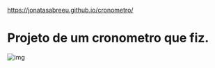 <a>https://jonatasabreeu.github.io/cronometro/</a>

<h1>Projeto de um cronometro que fiz.</h1>

![img](https://user-images.githubusercontent.com/129012181/231290755-cd89593f-fb18-4dcf-9411-7d2846cd8844.png)
